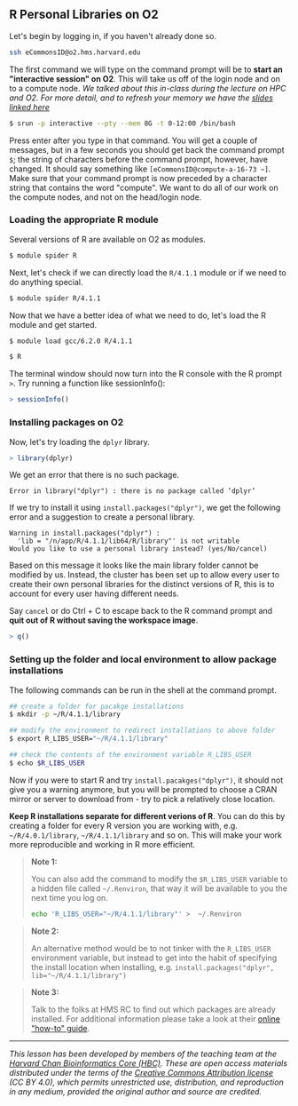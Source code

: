 
## R Personal Libraries on O2

Let's begin by logging in, if you haven't already done so.

```bash
ssh eCommonsID@o2.hms.harvard.edu
```

The first command we will type on the command prompt will be to **start an "interactive session" on O2**. This will take us off of the login node and on to a compute node. *We talked about this in-class during the lecture on HPC and O2. For more detail, and to refresh your memory we have the [slides linked here]()* 

```bash
$ srun -p interactive --pty --mem 8G -t 0-12:00 /bin/bash 
```

Press enter after you type in that command. You will get a couple of messages, but in a few seconds you should get back the command prompt `$`; the string of characters before the command prompt, however, have changed. It should say something like `[eCommonsID@compute-a-16-73 ~]`. 
Make sure that your command prompt is now preceded by a character string that contains the word "compute". We want to do all of our work on the compute nodes, and not on the head/login node.

### Loading the appropriate R module

Several versions of R are available on O2 as modules.

```bash
$ module spider R
```

Next, let's check if we can directly load the `R/4.1.1` module or if we need to do anything special.

```bash
$ module spider R/4.1.1
```

Now that we have a better idea of what we need to do, let's load the R module and get started.

```bash
$ module load gcc/6.2.0 R/4.1.1

$ R
```

The terminal window should now turn into the R console with the R prompt `>`. Try running a function like sessionInfo():

```r
> sessionInfo()
```


### Installing packages on O2

Now, let's try loading the `dplyr` library.

```r
> library(dplyr)
```

We get an error that there is no such package.

```
Error in library("dplyr") : there is no package called ‘dplyr’
```

If we try to install it using `install.packages("dplyr")`, we get the following error and a suggestion to create a personal library. 

```
Warning in install.packages("dplyr") :
  'lib = "/n/app/R/4.1.1/lib64/R/library"' is not writable
Would you like to use a personal library instead? (yes/No/cancel)
```

Based on this message it looks like the main library folder cannot be modified by us. Instead, the cluster has been set up to allow every user to create their own personal libraries for the distinct versions of R, this is to account for every user having different needs.

Say `cancel` or do Ctrl + C to escape back to the R command prompt and **quit out of R without saving the workspace image**.

```r
> q()
```

### Setting up the folder and local environment to allow package installations

The following commands can be run in the shell at the command prompt.
```bash
## create a folder for pacakge installations
$ mkdir -p ~/R/4.1.1/library

## modify the environment to redirect installations to above folder
$ export R_LIBS_USER="~/R/4.1.1/library"

## check the contents of the environment variable R_LIBS_USER
$ echo $R_LIBS_USER
```

Now if you were to start R and try `install.pacakges("dplyr")`, it should not give you a warning anymore, but you will be prompted to choose a CRAN mirror or server to download from - try to pick a relatively close location.

**Keep R installations separate for different verions of R**. You can do this by creating a folder for every R version you are working with, e.g. `~/R/4.0.1/library`, `~/R/4.1.1/library` and so on. This will make your work more reproducible and working in R more efficient.

> **Note 1:**
>
> You can also add the command to modify the `$R_LIBS_USER` variable to a hidden file called `~/.Renviron`, that way it will be available to you the next time you log on.
> 
> ```bash
> echo 'R_LIBS_USER="~/R/4.1.1/library"' >  ~/.Renviron
> ```

> **Note 2:**
>
> An alternative method would be to not tinker with the `R_LIBS_USER` environment variable, but instead to get into the habit of specifying the install location when installing, e.g. `install.packages("dplyr", lib="~/R/4.1.1/library")`

> **Note 3:**
>
> Talk to the folks at HMS RC to find out which packages are already installed. For additional information please take a look at their [online "how-to" guide](https://wiki.rc.hms.harvard.edu/display/O2/Personal+R+Packages).


***

*This lesson has been developed by members of the teaching team at the [Harvard Chan Bioinformatics Core (HBC)](http://bioinformatics.sph.harvard.edu/). These are open access materials distributed under the terms of the [Creative Commons Attribution license](https://creativecommons.org/licenses/by/4.0/) (CC BY 4.0), which permits unrestricted use, distribution, and reproduction in any medium, provided the original author and source are credited.*
